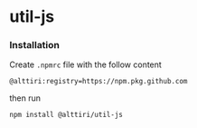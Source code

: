 # util-js

### Installation

Create `.npmrc` file with the follow content
```
@alttiri:registry=https://npm.pkg.github.com
```

then run

```bash
npm install @alttiri/util-js
```
